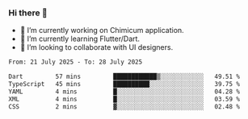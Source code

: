 ### Hi there 👋

<!--
**devcat37/devcat37** is a ✨ _special_ ✨ repository because its `README.md` (this file) appears on your GitHub profile.-->


- 🔭 I’m currently working on Chimicum application.
- 🌱 I’m currently learning Flutter/Dart.
- 👯 I’m looking to collaborate with UI designers.
<!-- - 🤔 I’m looking for help with ... -->

<!--START_SECTION:waka-->

```txt
From: 21 July 2025 - To: 28 July 2025

Dart         57 mins         ████████████▒░░░░░░░░░░░░   49.51 %
TypeScript   45 mins         ██████████░░░░░░░░░░░░░░░   39.75 %
YAML         4 mins          █░░░░░░░░░░░░░░░░░░░░░░░░   04.28 %
XML          4 mins          █░░░░░░░░░░░░░░░░░░░░░░░░   03.59 %
CSS          2 mins          ▓░░░░░░░░░░░░░░░░░░░░░░░░   02.48 %
```

<!--END_SECTION:waka-->
